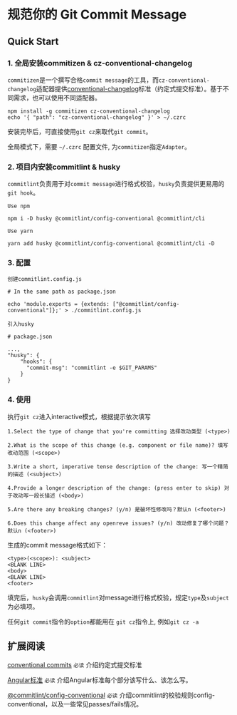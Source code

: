 
# 规范你的 Git Commit Message

## Quick Start

### 1. 全局安装commitizen & cz-conventional-changelog
`commitizen`是一个撰写合格`commit message`的工具，而`cz-conventional-changelog`适配器提供[conventional-changelog](https://github.com/conventional-changelog/conventional-changelog)标准（约定式提交标准）。基于不同需求，也可以使用不同适配器。
```
npm install -g commitizen cz-conventional-changelog
echo '{ "path": "cz-conventional-changelog" }' > ~/.czrc
```
安装完毕后，可直接使用`git cz`来取代`git commit`。

全局模式下，需要 `~/.czrc` 配置文件, 为`commitizen`指定`Adapter`。

### 2. 项目内安装commitlint & husky
`commitlint`负责用于对`commit message`进行格式校验，`husky`负责提供更易用的`git hook`。

`Use npm`
```
npm i -D husky @commitlint/config-conventional @commitlint/cli
```

`Use yarn`
```
yarn add husky @commitlint/config-conventional @commitlint/cli -D
```
### 3. 配置
`创建commitlint.config.js`
```
# In the same path as package.json

echo 'module.exports = {extends: ["@commitlint/config-conventional"]};' > ./commitlint.config.js
```
`引入husky`
```
# package.json

...,
"husky": {
    "hooks": {
      "commit-msg": "commitlint -e $GIT_PARAMS"
    }
}
```
### 4. 使用

执行`git cz`进入interactive模式，根据提示依次填写
```
1.Select the type of change that you're committing 选择改动类型 (<type>)

2.What is the scope of this change (e.g. component or file name)? 填写改动范围 (<scope>)

3.Write a short, imperative tense description of the change: 写一个精简的描述 (<subject>)

4.Provide a longer description of the change: (press enter to skip) 对于改动写一段长描述 (<body>)

5.Are there any breaking changes? (y/n) 是破坏性修改吗？默认n (<footer>)

6.Does this change affect any openreve issues? (y/n) 改动修复了哪个问题？默认n (<footer>)
```

生成的commit message格式如下：
```
<type>(<scope>): <subject>
<BLANK LINE>
<body>
<BLANK LINE>
<footer>
```

填完后，`husky`会调用`commitlint`对message进行格式校验，规定`type`及`subject`为必填项。

任何`git commit`指令的`option`都能用在 `git cz`指令上, 例如`git cz -a`

## 扩展阅读

[conventional commits](https://www.conventionalcommits.org/zh/v1.0.0-beta.3/) `必读` 介绍约定式提交标准

[Angular标准](https://github.com/angular/angular/blob/22b96b9/CONTRIBUTING.md#-commit-message-guidelines) `必读` 介绍Angular标准每个部分该写什么、该怎么写。

[@commitlint/config-conventional](https://github.com/conventional-changelog/commitlint/tree/master/%40commitlint/config-conventional#type-enum) `必读` 介绍commitlint的校验规则config-conventional，以及一些常见passes/fails情况。